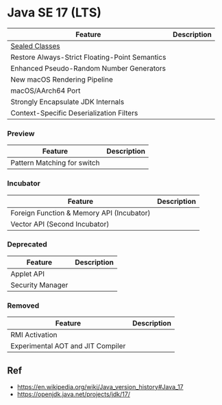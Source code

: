 # Java SE 17 (LTS)

Feature                                        | Description
-----------------------------------------------|-------------
[Sealed Classes](https://github.com/shamy1st/java-sealed-class) | 
Restore Always-Strict Floating-Point Semantics | 
Enhanced Pseudo-Random Number Generators       | 
New macOS Rendering Pipeline                   | 
macOS/AArch64 Port                             | 
Strongly Encapsulate JDK Internals             | 
Context-Specific Deserialization Filters       | 

### Preview

Feature                              | Description
-------------------------------------|-------------
Pattern Matching for switch          | 

### Incubator

Feature                                        | Description
-----------------------------------------------|-------------
Foreign Function & Memory API (Incubator)      | 
Vector API (Second Incubator)                  | 

### Deprecated

Feature             | Description
--------------------|-------------
Applet API          | 
Security Manager    | 

### Removed

Feature                           | Description
----------------------------------|-------------
RMI Activation                    | 
Experimental AOT and JIT Compiler | 

## Ref
* https://en.wikipedia.org/wiki/Java_version_history#Java_17
* https://openjdk.java.net/projects/jdk/17/
